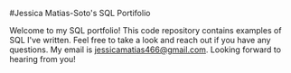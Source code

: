 #Jessica Matias-Soto's SQL Portifolio

Welcome to my SQL portfolio! This code repository contains examples of SQL I've written. Feel free to take a look and reach out if you have any questions. My email is jessicamatias466@gmail.com. Looking forward to hearing from you!
